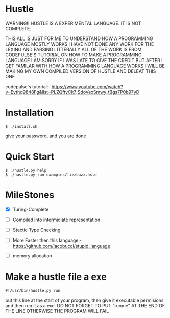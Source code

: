 # Hustle

WARNING!! HUSTLE IS A EXPERIMENTAL LANGUAGE. IT IS NOT COMPLETE.

THIS ALL IS JUST FOR ME TO UNDERSTAND HOW A PROGRAMMING LANGUAGE MOSTLY WORKS 
I HAVE NOT DONE ANY WORK FOR THE LEXING AND PARSING LITTERALLY ALL OF THE WORK IS FROM CODEPULSE'S TUTORIAL ON HOW TO MAKE A PROGRAMMING LANGUAGE
I AM SORRY IF I WAS LATE TO GIVE THE CREDIT BUT AFTER I GET FAMILAR WITH HOW A PROGRAMMING LANGUAGE WORKS I WILL BE MAKING MY OWN COMPILED VERSION OF HUSTLE AND DELEAT THIS ONE 

codepulse's tutorial:- https://www.youtube.com/watch?v=Eythq9848Fg&list=PLZQftyCk7_SdoVexSmwy_tBgs7P0b97yD

# Installation
```console
$ ./install.sh 
```
give your password, and you are done

# Quick Start

```console
$ ./hustle.py help
$ ./hustle.py run examples/fizzbuzz.hsle
```

# MileStones
- [x] Turing-Complete
- [ ] Compiled into intermidiate representation
- [ ] Stactic Type Checking
- [ ] More Faster then this language:- https://github.com/iacobucci/stupid_language
- [ ] memory allocation


# Make a hustle file a exe

```example
#!/usr/bin/hustle.py run 
```
put this line at the start of your program, then give it 
executable permisions and then run it as a exe.
DO NOT FORGET TO PUT "runme" AT THE END OF THE LINE OTHERWISE THE PROGRAM WILL FAIL



